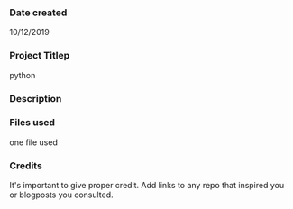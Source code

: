 ### Date created
10/12/2019

### Project Titlep
python
### Description


### Files used
one file used

### Credits
It's important to give proper credit. Add links to any repo that inspired you or blogposts you consulted.

